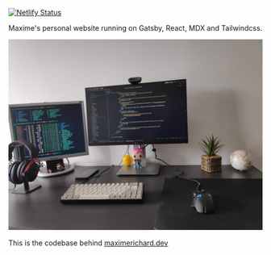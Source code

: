 [![Netlify Status](https://api.netlify.com/api/v1/badges/f22b221c-d838-4c3a-a3dc-778685397372/deploy-status)](https://app.netlify.com/sites/maximerichard/deploys)

Maxime's personal website running on Gatsby, React, MDX and Tailwindcss.

![Desk images](./src/images/desk.jpg)

This is the codebase behind [maximerichard.dev](https://maximerichard.dev/)

